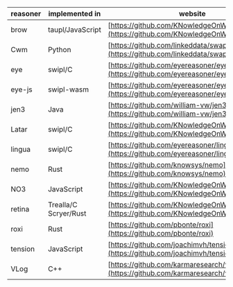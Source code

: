 | reasoner | implemented in | website |
| --------- | ---------- | ----------- |
| brow | taupl/JavaScript | [https://github.com/KNowledgeOnWebScale/brow](https://github.com/KNowledgeOnWebScale/brow) |
| Cwm | Python | [https://github.com/linkeddata/swap](https://github.com/linkeddata/swap) |
| eye | swipl/C | [https://github.com/eyereasoner/eye](https://github.com/eyereasoner/eye) |
| eye-js | swipl-wasm | [https://github.com/eyereasoner/eye-js](https://github.com/eyereasoner/eye-js) |
| jen3 | Java | [https://github.com/william-vw/jen3](https://github.com/william-vw/jen3) |
| Latar | swipl/C | [https://github.com/KNowledgeOnWebScale/Latar](https://github.com/KNowledgeOnWebScale/Latar) |
| lingua | swipl/C | [https://github.com/eyereasoner/lingua](https://github.com/eyereasoner/lingua) |
| nemo | Rust | [https://github.com/knowsys/nemo](https://github.com/knowsys/nemo) |
| NO3 | JavaScript | [https://github.com/KNowledgeOnWebScale/NO3](https://github.com/KNowledgeOnWebScale/NO3) |
| retina | Trealla/C Scryer/Rust | [https://github.com/KNowledgeOnWebScale/retina](https://github.com/KNowledgeOnWebScale/retina) |
| roxi | Rust | [https://github.com/pbonte/roxi](https://github.com/pbonte/roxi) |
| tension | JavaScript | [https://github.com/joachimvh/tension.js](https://github.com/joachimvh/tension.js) |
| VLog | C++ | [https://github.com/karmaresearch/vlog](https://github.com/karmaresearch/vlog) |
